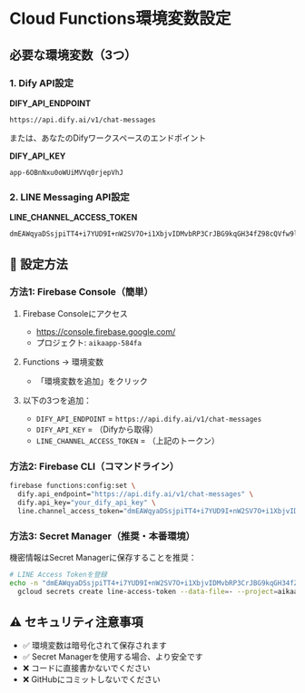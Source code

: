 # Cloud Functions環境変数設定

## 必要な環境変数（3つ）

### 1. Dify API設定

**DIFY_API_ENDPOINT**
```
https://api.dify.ai/v1/chat-messages
```
または、あなたのDifyワークスペースのエンドポイント

**DIFY_API_KEY**
```
app-6OBnNxu0oWUiMVVq0rjepVhJ
```

### 2. LINE Messaging API設定

**LINE_CHANNEL_ACCESS_TOKEN**
```
dmEAWqyaDSsjpiTT4+i7YUD9I+nW2SV7O+i1XbjvIDMvbRP3CrJBG9kqGH34fZ98cQVfw9ldezkWUqlgLMBB1MtN1z2J/I2efQVA1grXYoz30SbK1DVVlzKu5PqEL91Px1FHoqUkzxPnTeAwoWWmlwdB04t89/1O/w1cDnyilFU=
```

## 🔐 設定方法

### 方法1: Firebase Console（簡単）

1. Firebase Consoleにアクセス
   - https://console.firebase.google.com/
   - プロジェクト: `aikaapp-584fa`

2. Functions → 環境変数
   - 「環境変数を追加」をクリック

3. 以下の3つを追加：
   - `DIFY_API_ENDPOINT` = `https://api.dify.ai/v1/chat-messages`
   - `DIFY_API_KEY` = （Difyから取得）
   - `LINE_CHANNEL_ACCESS_TOKEN` = （上記のトークン）

### 方法2: Firebase CLI（コマンドライン）

```bash
firebase functions:config:set \
  dify.api_endpoint="https://api.dify.ai/v1/chat-messages" \
  dify.api_key="your_dify_api_key" \
  line.channel_access_token="dmEAWqyaDSsjpiTT4+i7YUD9I+nW2SV7O+i1XbjvIDMvbRP3CrJBG9kqGH34fZ98cQVfw9ldezkWUqlgLMBB1MtN1z2J/I2efQVA1grXYoz30SbK1DVVlzKu5PqEL91Px1FHoqUkzxPnTeAwoWWmlwdB04t89/1O/w1cDnyilFU="
```

### 方法3: Secret Manager（推奨・本番環境）

機密情報はSecret Managerに保存することを推奨：

```bash
# LINE Access Tokenを登録
echo -n "dmEAWqyaDSsjpiTT4+i7YUD9I+nW2SV7O+i1XbjvIDMvbRP3CrJBG9kqGH34fZ98cQVfw9ldezkWUqlgLMBB1MtN1z2J/I2efQVA1grXYoz30SbK1DVVlzKu5PqEL91Px1FHoqUkzxPnTeAwoWWmlwdB04t89/1O/w1cDnyilFU=" | \
  gcloud secrets create line-access-token --data-file=- --project=aikaapp-584fa
```

## ⚠️ セキュリティ注意事項

- ✅ 環境変数は暗号化されて保存されます
- ✅ Secret Managerを使用する場合、より安全です
- ❌ コードに直接書かないでください
- ❌ GitHubにコミットしないでください

